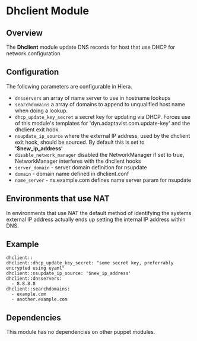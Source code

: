 # Dhclient Module

## Overview

The **Dhclient** module update DNS records for host that use DHCP for network configuration

## Configuration

The following parameters are configurable in Hiera.

* `dnsservers` an array of name server to use in hostname lookups
* `searchdomains` a array of domains to append to unqualified host name when doing a lookup.
* `dhcp_update_key_secret` a secret key for updating via DHCP. Forces use of this module's templates for 'dyn.adaptavist.com.update-key' and the dhclient exit hook.
* `nsupdate_ip_source` where the external IP address, used by the dhclient exit hook, should be sourced. By default this is set to **'$new_ip_address'**
* `disable_network_manager` disabled the NetworkManager if set to true, NetworkManager interferes with the dhclient hooks
* `server_domain` - server domain definition for nsupdate
* `domain` - domain name defined in dhclient.conf
* `name_server` - ns.example.com defines name server param for nsupdate


## Environments that use NAT

In environments that use NAT the default method of identifying the systems external IP address actually ends up setting the internal IP address within DNS.

## Example

```
dhclient::
dhclient::dhcp_update_key_secret: "some secret key, preferrably encrypted using eyaml"
dhclient::nsupdate_ip_source: '$new_ip_address'
dhclient::dnsservers:
  - 8.8.8.8
dhclient::searchdomains:
  - example.com
  - another.example.com
```

## Dependencies

This module has no dependencies on other puppet modules.

